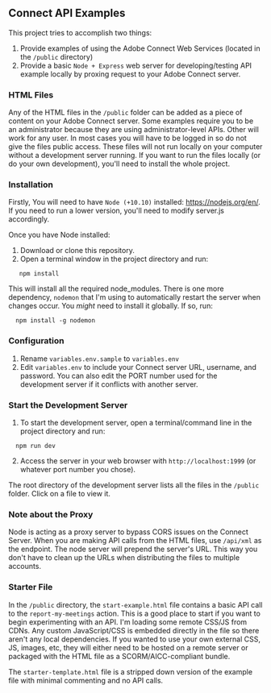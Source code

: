 ## Connect API Examples
This project tries to accomplish two things:
  1) Provide examples of using the Adobe Connect Web Services (located in the `/public` directory)
  2) Provide a basic `Node + Express` web server for developing/testing API example locally by proxing request to your Adobe Connect server.

### HTML Files
Any of the HTML files in the `/public` folder can be added as a piece of content on your Adobe Connect server. Some examples require you to be an administrator because they are using administrator-level APIs. Other will work for any user. In most cases you will have to be logged in so do not give the files public access. These files will not run locally on your computer without a development server running. If you want to run the files locally (or do your own development), you'll need to install the whole project.

### Installation
Firstly, You will need to have `Node (+10.10)` installed: https://nodejs.org/en/. If you need to run a lower version, you'll need to modify server.js accordingly.

Once you have Node installed:
  1) Download or clone this repository.
  2) Open a terminal window in the project directory and run:
  ```node
     npm install
  ```
This will install all the required node_modules. There is one more dependency, `nodemon` that I'm using to automatically restart the server when changes occur. You *might* need to install it globally. If so, run:
```node
  npm install -g nodemon
```

### Configuration
  1) Rename `variables.env.sample` to `variables.env`
  2) Edit `variables.env` to include your Connect server URL, username, and password. You can also edit the PORT number used for the development server if it conflicts with another server.

### Start the Development Server
  1) To start the development server, open a terminal/command line in the project directory and run:
  ```node
    npm run dev
  ```
  2) Access the server in your web browser with `http://localhost:1999` (or whatever port number you chose).

The root directory of the development server lists all the files in the `/public` folder. Click on a file to view it. 

### Note about the Proxy
Node is acting as a proxy server to bypass CORS issues on the Connect Server. When you are making API calls from the HTML files, use `/api/xml` as the endpoint. The node server will prepend the server's URL. This way you don't have to clean up the URLs when distributing the files to multiple accounts.

### Starter File
In the `/public` directory, the `start-example.html` file contains a basic API call to the `report-my-meetings` action. This is a good place to start if you want to begin experimenting with an API. I'm loading some remote CSS/JS from CDNs. Any custom JavaScript/CSS is embedded directly in the file so there aren't any local dependencies. If you wanted to use your own external CSS, JS, images, etc, they will either need to be hosted on a remote server or packaged with the HTML file as a SCORM/AICC-compliant bundle.

The `starter-template.html` file is a stripped down version of the example file with minimal commenting and no API calls.
